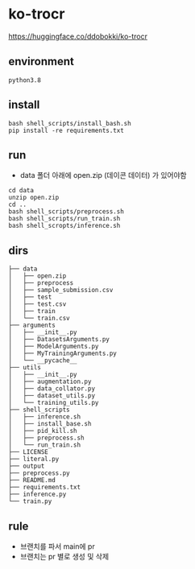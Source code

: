 # ko-trocr
https://huggingface.co/ddobokki/ko-trocr

## environment
```
python3.8
```

## install
```
bash shell_scripts/install_bash.sh
pip install -re requirements.txt
```

## run
- data 폴더 아래에 open.zip (데이콘 데이터) 가 있어야함
```
cd data
unzip open.zip
cd ..
bash shell_scripts/preprocess.sh
bash shell_scripts/run_train.sh
bash shell_scropts/inference.sh
```

## dirs 
```
├── data
│   ├── open.zip
│   ├── preprocess
│   ├── sample_submission.csv
│   ├── test
│   ├── test.csv
│   ├── train
│   └── train.csv
├── arguments
│   ├── __init__.py
│   ├── DatasetsArguments.py
│   ├── ModelArguments.py
│   ├── MyTrainingArguments.py
│   └── __pycache__
├── utils
│   ├── __init__.py
│   ├── augmentation.py
│   ├── data_collator.py
│   ├── dataset_utils.py
│   └── training_utils.py
├── shell_scripts
│   ├── inference.sh
│   ├── install_base.sh
│   ├── pid_kill.sh
│   ├── preprocess.sh
│   └── run_train.sh
├── LICENSE
├── literal.py
├── output
├── preprocess.py
├── README.md
├── requirements.txt
├── inference.py
└── train.py
```

## rule
- 브랜치를 파서 main에 pr
- 브랜치는 pr 별로 생성 및 삭제
